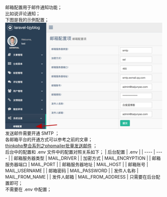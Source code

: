 邮箱配置用于邮件通知功能；  
比如说评论通知；  
下图是我的示例配置；  
![邮箱配置](./images/3.jpg) 
发送邮件需要开通 SMTP ；  
各邮箱平台的开通方式可以参考之前的文章；  
[thinkphp整合系列之phpmailer批量发送邮件](https://baijunyao.com/article/69) ；  
后台中的配置和 .env 文件中的配置对照关系如下；
| 后台配置 | .env |
| ---- | ---- |
| 邮箱服务器类型 | MAIL_DRIVER |
| 加密方式 | MAIL_ENCRYPTION | 
| 邮箱服务器端口 | MAIL_PORT |
| 邮箱服务器地址 | MAIL_HOST |
| 邮箱账号 | MAIL_USERNAME |
| 邮箱密码 | MAIL_PASSWORD |
| 发件人名称 | MAIL_FROM_NAME |
| 发件人邮箱 | MAIL_FROM_ADDRESS |
只需要在后台配置即可；  
不需要在 .env 中配置；